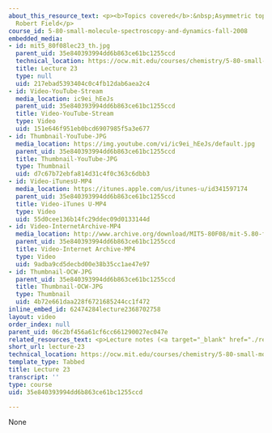 ```yaml
---
about_this_resource_text: <p><b>Topics covered</b>:&nbsp;Asymmetric top</p><p><b>Instructor:</b>&nbsp;Prof.
  Robert Field</p>
course_id: 5-80-small-molecule-spectroscopy-and-dynamics-fall-2008
embedded_media:
- id: mit5_80f08lec23_th.jpg
  parent_uid: 35e840393994dd6b863ce61bc1255ccd
  technical_location: https://ocw.mit.edu/courses/chemistry/5-80-small-molecule-spectroscopy-and-dynamics-fall-2008/video-lectures/lecture-23/mit5_80f08lec23_th.jpg
  title: Lecture 23
  type: null
  uid: 217ebad5393404c0c4fb12dab6aea2c4
- id: Video-YouTube-Stream
  media_location: ic9ei_hEeJs
  parent_uid: 35e840393994dd6b863ce61bc1255ccd
  title: Video-YouTube-Stream
  type: Video
  uid: 151e646f951eb0bcd6907985f5a3e677
- id: Thumbnail-YouTube-JPG
  media_location: https://img.youtube.com/vi/ic9ei_hEeJs/default.jpg
  parent_uid: 35e840393994dd6b863ce61bc1255ccd
  title: Thumbnail-YouTube-JPG
  type: Thumbnail
  uid: d7c67b72ebfa814d31c4f0c363c6dbb3
- id: Video-iTunesU-MP4
  media_location: https://itunes.apple.com/us/itunes-u/id341597174
  parent_uid: 35e840393994dd6b863ce61bc1255ccd
  title: Video-iTunes U-MP4
  type: Video
  uid: 55d0cee136b14fc29ddec09d0133144d
- id: Video-InternetArchive-MP4
  media_location: http://www.archive.org/download/MIT5-80F08/mit-5.80-f08-lec23_300k.mp4
  parent_uid: 35e840393994dd6b863ce61bc1255ccd
  title: Video-Internet Archive-MP4
  type: Video
  uid: 9adba9cd5decbd00e38b35cc1ae47e97
- id: Thumbnail-OCW-JPG
  parent_uid: 35e840393994dd6b863ce61bc1255ccd
  title: Thumbnail-OCW-JPG
  type: Thumbnail
  uid: 4b72e661daa228f6721685244cc1f472
inline_embed_id: 62474284lecture2368702758
layout: video
order_index: null
parent_uid: 06c2bf456a61cf6cc661290027ec047e
related_resources_text: <p>Lecture notes (<a target="_blank" href="./resolveuid/686954ebfb3fc959b4419d4456a36acd">PDF</a>)</p>
short_url: lecture-23
technical_location: https://ocw.mit.edu/courses/chemistry/5-80-small-molecule-spectroscopy-and-dynamics-fall-2008/video-lectures/lecture-23
template_type: Tabbed
title: Lecture 23
transcript: ''
type: course
uid: 35e840393994dd6b863ce61bc1255ccd

---
```

None